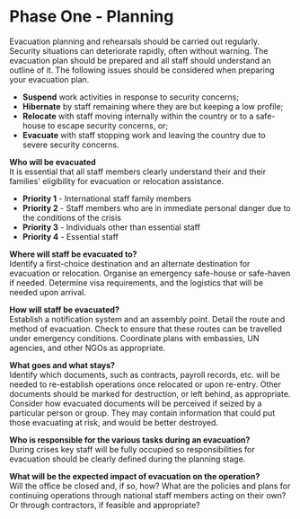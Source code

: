 [Title]: # (Phase One  - Planning)
[Difficulty]: # (Beginner)
[Order]: # (0)

# Phase One  - Planning

Evacuation planning and rehearsals should be carried out regularly. Security situations can deteriorate rapidly, often without warning.  The evacuation plan should be prepared and all staff should understand an outline of it. The following issues should be considered when preparing your evacuation plan.

*   **Suspend** work activities in response to security concerns;
*   **Hibernate** by staff remaining where they are but keeping a low profile;
*   **Relocate** with staff moving internally within the country or to a safe-house to escape security concerns, or;
*   **Evacuate** with staff stopping work and leaving the country due to severe security concerns.

**Who will be evacuated**  
It is essential that all staff members clearly understand their and their families' eligibility for evacuation or relocation assistance.

*   **Priority 1** - International staff family members
*   **Priority 2** - Staff members who are in immediate personal danger due to the conditions of the crisis
*   **Priority 3** - Individuals other than essential staff
*   **Priority 4** - Essential staff

**Where will staff be evacuated to?**  
Identify a first-choice destination and an alternate destination for evacuation or relocation.  Organise an emergency safe-house or safe-haven if needed. Determine visa requirements, and the logistics that will be needed upon arrival.

**How will staff be evacuated?**  
Establish a notification system and an assembly point.  Detail the route and method of evacuation. Check to ensure that these routes can be travelled under emergency conditions. Coordinate plans with embassies, UN agencies, and other NGOs as appropriate.

**What goes and what stays?**  
Identify which documents, such as contracts, payroll records, etc. will be needed to re-establish operations once relocated or upon re-entry. Other documents should be marked for destruction, or left behind, as appropriate. Consider how evacuated documents will be perceived if seized by a particular person or group.  They may contain information that could put those evacuating at risk, and would be better destroyed.

**Who is responsible for the various tasks during an evacuation?**  
During crises key staff will be fully occupied so responsibilities for evacuation should be clearly defined during the planning stage.

**What will be the expected impact of evacuation on the operation?**  
Will the office be closed and, if so, how?  What are the policies and plans for continuing operations through national staff members acting on their own?  Or through contractors, if feasible and appropriate?

